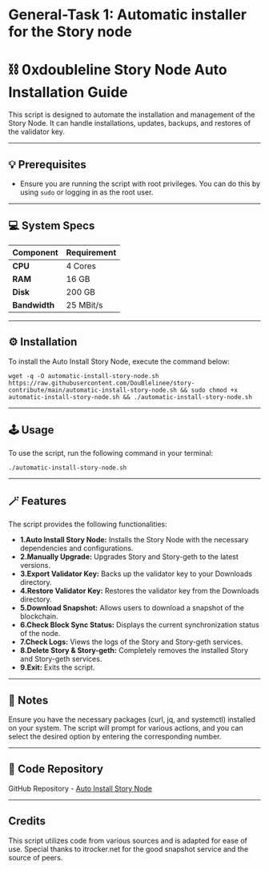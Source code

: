 # General-Task 1: Automatic installer for the Story node

# ⛓️ 0xdoubleline Story Node Auto Installation Guide

This script is designed to automate the installation and management of the Story Node. It can handle installations, updates, backups, and restores of the validator key.

---

## 💡 Prerequisites

- Ensure you are running the script with root privileges. You can do this by using `sudo` or logging in as the root user.

---

## 💻 System Specs

| Component  | Requirement          |
|------------|----------------------|
| **CPU**    | 4 Cores              |
| **RAM**    | 16 GB                |
| **Disk**   | 200 GB               |
| **Bandwidth** | 25 MBit/s         |

---


## ⚙️ Installation
To install the Auto Install Story Node, execute the command below:

```
wget -q -O automatic-install-story-node.sh https://raw.githubusercontent.com/DouBlelinee/story-contribute/main/automatic-install-story-node.sh && sudo chmod +x automatic-install-story-node.sh && ./automatic-install-story-node.sh
```
---

## 🕹️ Usage
To use the script, run the following command in your terminal:


```
./automatic-install-story-node.sh

```
---

## 🪄 Features
The script provides the following functionalities:

- **1.Auto Install Story Node:** Installs the Story Node with the necessary dependencies and configurations.
- **2.Manually Upgrade:** Upgrades Story and Story-geth to the latest versions.
- **3.Export Validator Key:** Backs up the validator key to your Downloads directory.
- **4.Restore Validator Key:** Restores the validator key from the Downloads directory.
- **5.Download Snapshot:** Allows users to download a snapshot of the blockchain.
- **6.Check Block Sync Status:** Displays the current synchronization status of the node.
- **7.Check Logs:** Views the logs of the Story and Story-geth services.
- **8.Delete Story & Story-geth:** Completely removes the installed Story and Story-geth services.
- **9.Exit:** Exits the script.

---

## 📓 Notes
Ensure you have the necessary packages (curl, jq, and systemctl) installed on your system.
The script will prompt for various actions, and you can select the desired option by entering the corresponding number.

---

## 📂 Code Repository
GitHub Repository - [Auto Install Story Node](https://github.com/DouBlelinee/story-contribute)

---  

## Credits
This script utilizes code from various sources and is adapted for ease of use. Special thanks to itrocker.net  for the good snapshot service and the source of peers.